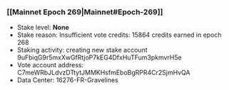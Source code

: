 ### [[Mainnet Epoch 269|Mainnet#Epoch-269]]
* Stake level: **None**
* Stake reason: Insufficient vote credits: 15864 credits earned in epoch 268
* Staking activity: creating new stake account 9uFbiqG9r5mxXwGfRtjoP7kEG4DfxHuTFum3pkmvrH5e
* Vote account address: C7meWRbJLdvzDTtytJMMKHsfmEboBgRPR4Cr2SjmHvQA
* Data Center: 16276-FR-Gravelines